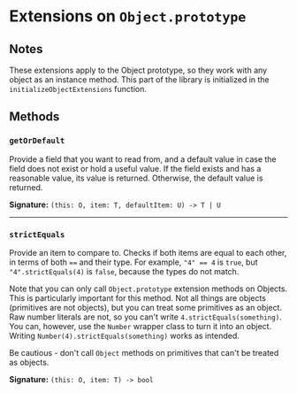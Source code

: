 # Extensions on `Object.prototype`

## Notes

These extensions apply to the Object prototype, so they work with any object as an instance method.
This part of the library is initialized in the `initializeObjectExtensions` function.

## Methods

### `getOrDefault`

Provide a field that you want to read from, and a default value in case the field does not exist or hold a useful value.
If the field exists and has a reasonable value, its value is returned. Otherwise, the default value is returned.

**Signature:** `(this: O, item: T, defaultItem: U) -> T | U`

---

### `strictEquals`

Provide an item to compare to. Checks if both items are equal to each other, in terms of both `==` and their type.
For example, `"4" == 4` is `true`, but `"4".strictEquals(4)` is `false`, because the types do not match.

Note that you can only call `Object.prototype` extension methods on Objects. This is particularly important for this method.
Not all things are objects (primitives are not objects), but you can treat some primitives as an object.
Raw number literals are not, so you can't write `4.strictEquals(something)`.
You can, however, use the `Number` wrapper class to turn it into an object. Writing `Number(4).strictEquals(something)` works as intended.

Be cautious - don't call `Object` methods on primitives that can't be treated as objects.

**Signature:** `(this: O, item: T) -> bool`
